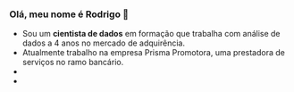 ### Olá, meu nome é Rodrigo 👋



<!--
**RodMartinsx/RodMartinsx** is a ✨ _special_ ✨ repository because its `README.md` (this file) appears on your GitHub profile.

Here are some ideas to get you started:

- 🔭 I’m currently working on ...
- 🌱 I’m currently learning ...
- 👯 I’m looking to collaborate on ...
- 🤔 I’m looking for help with ...
- 💬 Ask me about ...
- 📫 How to reach me: ...
- 😄 Pronouns: ...
- ⚡ Fun fact: ...
-->


- Sou um **cientista de dados** em formação que trabalha com análise de dados a 4 anos no mercado de adquirência.
- Atualmente trabalho na empresa Prisma Promotora, uma prestadora de serviços no ramo bancário.
- 
- 
